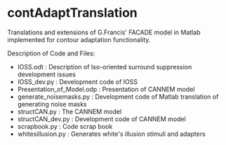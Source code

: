# contAdaptTranslation
Translations and extensions of G.Francis' FACADE model in Matlab implemented for contour adaptation functionality.

Description of Code and Files:

- IOSS.odt :  	                Description of Iso-oriented surround suppression development issues
- IOSS_dev.py :  	              Development code of IOSS
- Presentation_of_Model.odp :  	Presentation of CANNEM model
- generate_noisemasks.py :  	  Development code of Matlab translation of generating noise masks
- structCAN.py :  	            The CANNEM model
- structCAN_dev.py :  	        Development code of CANNEM model
- scrapbook.py :  	            Code scrap book
- whitesillusion.py :  	        Generates white's illusion stimuli and adapters
